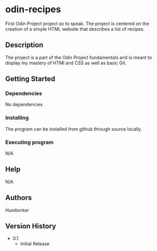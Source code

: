 # odin-recipes

First Odin Project project so to speak. The project is centered on the creation 
of a simple HTML website that describes a list of recipes.

## Description

The project is a part of the Odin Project fundamentals and is meant to 
display my mastery of HTMl and CSS as well as basic Git.
## Getting Started

### Dependencies
No dependencies

### Installing
The program can be installed from github through source locally.

### Executing program

N/A

## Help

N/A
## Authors

Humborker

## Version History

* 0.1
    * Initial Release
